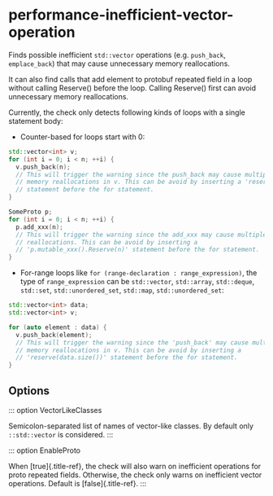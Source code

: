 # performance-inefficient-vector-operation

Finds possible inefficient `std::vector` operations (e.g. `push_back`,
`emplace_back`) that may cause unnecessary memory reallocations.

It can also find calls that add element to protobuf repeated field in a
loop without calling Reserve() before the loop. Calling Reserve() first
can avoid unnecessary memory reallocations.

Currently, the check only detects following kinds of loops with a single
statement body:

- Counter-based for loops start with 0:

```c++
std::vector<int> v;
for (int i = 0; i < n; ++i) {
  v.push_back(n);
  // This will trigger the warning since the push_back may cause multiple
  // memory reallocations in v. This can be avoid by inserting a 'reserve(n)'
  // statement before the for statement.
}

SomeProto p;
for (int i = 0; i < n; ++i) {
  p.add_xxx(n);
  // This will trigger the warning since the add_xxx may cause multiple memory
  // reallocations. This can be avoid by inserting a
  // 'p.mutable_xxx().Reserve(n)' statement before the for statement.
}
```

- For-range loops like `for (range-declaration : range_expression)`,
  the type of `range_expression` can be `std::vector`, `std::array`,
  `std::deque`, `std::set`, `std::unordered_set`, `std::map`,
  `std::unordered_set`:

```c++
std::vector<int> data;
std::vector<int> v;

for (auto element : data) {
  v.push_back(element);
  // This will trigger the warning since the 'push_back' may cause multiple
  // memory reallocations in v. This can be avoid by inserting a
  // 'reserve(data.size())' statement before the for statement.
}
```

## Options

::: option
VectorLikeClasses

Semicolon-separated list of names of vector-like classes. By default
only `::std::vector` is considered.
:::

::: option
EnableProto

When [true]{.title-ref}, the check will also warn on inefficient
operations for proto repeated fields. Otherwise, the check only warns on
inefficient vector operations. Default is [false]{.title-ref}.
:::
